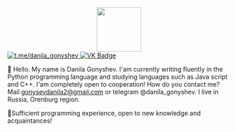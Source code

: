 <div id="header" align="center">
  <img src="https://media.giphy.com/media/M9gbBd9nbDrOTu1Mqx/giphy.gif" width="100"/>
</div>

<div id="badges">
  <a href="your-TELEGRAM-URL">
    <img src="https://img.shields.io/badge/Telegram-blue?logo=Telegram&logoColor=white" alt="t.me/danila_gonyshev"/>
  </a>
  <a href="your-VK-URL">
    <img src="https://img.shields.io/badge/VK-blue?logo=VK&logoColor=white" alt="VK Badge"/>
  </a>
</div>


👋 Hello. My name is Danila Gonyshev. 
I'am currently writing fluently in the Python programming language and studying languages such as Java script and C++.
I'am completely open to cooperation!
How do you contact me? Mail gonysevdanila2@gmail.com or telegram @danila_gonyshev.
I live in Russia, Orenburg region.

🤝Sufficient programming experience, open to new knowledge and acquaintances!
